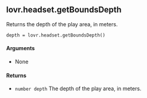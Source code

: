 lovr.headset.getBoundsDepth
---

Returns the depth of the play area, in meters.

    depth = lovr.headset.getBoundsDepth()

#### Arguments

- None

#### Returns

- `number depth` The depth of the play area, in meters.
